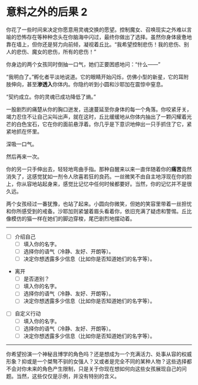 # 意料之外的后果 2

你花了一些时间来决定你愿意用灵魂交换的愿望。控制魔女、召唤现实之外难以言喻的恐怖存在等种种念头在你脑海中闪过，最终你做出了选择。虽然你身体疲惫地靠在墙上，但你还是努力向前倾，凝视着丘比。“我希望控制悲伤！我的悲伤、别人的悲伤、魔女的悲伤，所有的悲伤！”

你身边的两个女孩同时倒抽一口气，她们正要困惑地问：“什么——”

“我明白了。”孵化者平淡地说道。它的眼睛开始闪烁，仿佛小型的新星，它的耳附肢伸向，甚至**渗透入**你体内。你隐约听到小圆和沙耶加在震惊中窒息。

“契约成立。你的灵魂已成功降低了熵。”

一股剧烈的痛楚从你的胸口迸发，迅速蔓延至你身体的每一个角落。你咬紧牙关，竭力忍住不让自己尖叫出声，就在这时，丘比缓缓地从你体内抽出了一颗闪耀着光芒的白色宝石，它在你的面前悬浮着。你几乎是下意识地伸出一只手抓住了它，紧紧地抓在怀里。

深吸一口气。

然后再来一次。

你的另一只手伸出去，轻轻地弯曲手指。那种自醒来以来一直伴随着你的**痛苦**竟然消失了，这感觉犹如一剂令人欣喜若狂的良药。一丝微笑不由自主地浮现在你的脸上，你从容地站起身来，感觉比记忆中任何时候都要好。当然，你的记忆并不是很久远。

两个女孩经过一番犹豫，也站了起来。小圆向你微笑，但她的笑容里带着一丝担忧和你所感受到的戒备。沙耶加则紧皱着眉头看着你，依旧充满了疑虑和警惕。丘比像模仿的猫一样在她们的脚边穿梭，尾巴剧烈地摆动着。

---

- [ ] 介绍自己
  - [ ] 填入你的名字。
  - [ ] 选择你的语气（冷静、友好、开朗等）。
  - [ ] 决定你想透露多少信息（比如你是否知道她们的名字等）。
- 离开
  - [ ] 是否道别？
  - [ ] 填入你的名字。
  - [ ] 选择你的语气（冷静、友好、开朗等）。
  - [ ] 决定你想透露多少信息（比如你是否知道她们的名字等）。
- [ ] 自定义行动
  - [ ] 填入你的名字。
  - [ ] 选择你的语气（冷静、友好、开朗等）。
  - [ ] 决定你想透露多少信息（比如你是否知道她们的名字等）。

---

你希望扮演一个神秘且博学的角色吗？还是想成为一个充满活力、处事从容的权威形象？抑或是一个桀骜不驯的女强人？又或者是完全不同的某种人物？这些选择都不会对你未来的角色产生限制，只是关于你现在想如何向这些女孩展现自己的问题。当然，这些仅仅是示例，并没有特别的含义。
